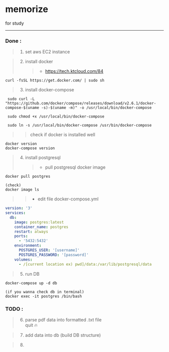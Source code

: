 # memorize

for study

---

### Done :

> 1. set aws EC2 instance

> 2. install docker
>    > - https://tech.ktcloud.com/84

```
curl -fsSL https://get.docker.com/ | sudo sh
```

> 3. install docker-compose
>    >

```linux
 sudo curl -L "https://github.com/docker/compose/releases/download/v2.6.1/docker-compose-$(uname -s)-$(uname -m)" -o /usr/local/bin/docker-compose

 sudo chmod +x /usr/local/bin/docker-compose

 sudo ln -s /usr/local/bin/docker-compose /usr/bin/docker-compose
```

> > check if docker is installed well

```
docker version
docker-compose version
```

> 4. install postgresql
>    > - pull postgresql docker image

```
docker pull postgres

(check)
docker image ls
```

> > - edit file docker-compose.yml

```yaml
version: '3'
services:
  db:
    image: postgres:latest
    container_name: postgres
    restart: always
    ports:
      - '5432:5432'
    environment:
      POSTGRES_USER: '[username]'
      POSTGRES_PASSWORD: '[password]'
    volumes:
      - /[current location ex) pwd]/data:/var/lib/postgresql/data
```

> 5.  run DB
>     >

```
docker-compose up -d db

(if you wanna check db in terminal)
docker exec -it postgres /bin/bash
```

### TODO :

> 6. parse pdf data into formatted .txt file</br>
>    quit
>    :fire:

> 7. add data into db (build DB structure)

> 8.
